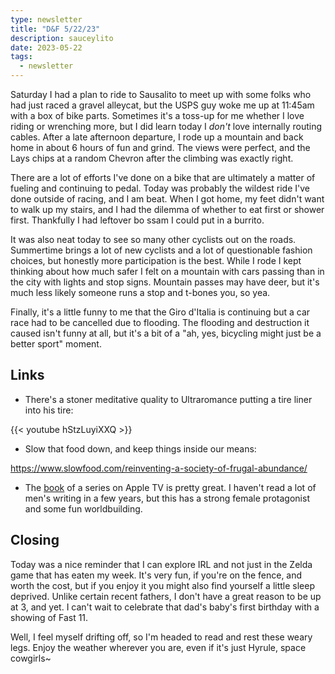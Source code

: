 ```yaml
---
type: newsletter
title: "D&F 5/22/23"
description: sauceylito
date: 2023-05-22
tags:
  - newsletter
---
```


Saturday I had a plan to ride to Sausalito to meet up with some folks who had just raced a gravel alleycat, but the USPS guy woke me up at 11:45am with a box of bike parts. Sometimes it's a toss-up for me whether I love riding or wrenching more, but I did learn today I _don't_ love internally routing cables. After a late afternoon departure, I rode up a mountain and back home in about 6 hours of fun and grind. The views were perfect, and the Lays chips at a random Chevron after the climbing was exactly right. 

There are a lot of efforts I've done on a bike that are ultimately a matter of fueling and continuing to pedal. Today was probably the wildest ride I've done outside of racing, and I am beat. When I got home, my feet didn't want to walk up my stairs, and I had the dilemma of whether to eat first or shower first. Thankfully I had leftover bo ssam I could put in a burrito.

It was also neat today to see so many other cyclists out on the roads. Summertime brings a lot of new cyclists and a lot of questionable fashion choices, but honestly more participation is the best. While I rode I kept thinking about how much safer I felt on a mountain with cars passing than in the city with lights and stop signs. Mountain passes may have deer, but it's much less likely someone runs a stop and t-bones you, so yea.

Finally, it's a little funny to me that the Giro d'Italia is continuing but a car race had to be cancelled due to flooding. The flooding and destruction it caused isn't funny at all, but it's a bit of a "ah, yes, bicycling might just be a better sport" moment.

## Links

- There's a stoner meditative quality to Ultraromance putting a tire liner into his tire:

{{< youtube hStzLuyiXXQ >}}

- Slow that food down, and keep things inside our means:

https://www.slowfood.com/reinventing-a-society-of-frugal-abundance/


- The [book](https://bookshop.org/p/books/wool-hugh-howey/15022022?ean=9780358447849) of a series on Apple TV is pretty great. I haven't read a lot of men's writing in a few years, but this has a strong female protagonist and some fun worldbuilding.

## Closing

Today was a nice reminder that I can explore IRL and not just in the Zelda game that has eaten my week. It's very fun, if you're on the fence, and worth the cost, but if you enjoy it you might also find yourself a little sleep deprived. Unlike certain recent fathers, I don't have a great reason to be up at 3, and yet. I can't wait to celebrate that dad's baby's first birthday with a showing of Fast 11.

Well, I feel myself drifting off, so I'm headed to read and rest these weary legs. Enjoy the weather wherever you are, even if it's just Hyrule, space cowgirls~
